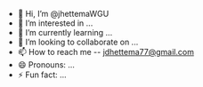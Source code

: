 - 👋 Hi, I’m @jhettemaWGU
- 👀 I’m interested in ...
- 🌱 I’m currently learning ...
- 💞️ I’m looking to collaborate on ...
- 📫 How to reach me -- jdhettema77@gmail.com
- 😄 Pronouns: ...
- ⚡ Fun fact: ...

<!---
jhettemaWGU/jhettemaWGU is a ✨ special ✨ repository because its `README.md` (this file) appears on your GitHub profile.
You can click the Preview link to take a look at your changes.
--->
